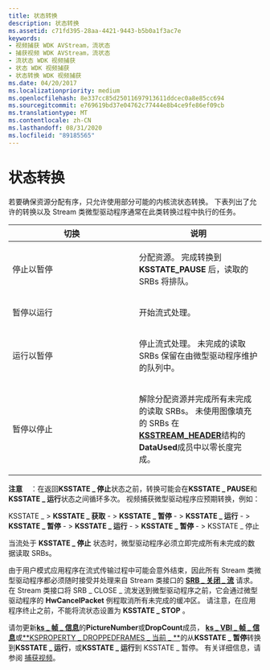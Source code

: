 ```yaml
---
title: 状态转换
description: 状态转换
ms.assetid: c71fd395-28aa-4421-9443-b5b0a1f3ac7e
keywords:
- 视频捕获 WDK AVStream，流状态
- 捕获视频 WDK AVStream，流状态
- 流状态 WDK 视频捕获
- 状态 WDK 视频捕获
- 状态转换 WDK 视频捕获
ms.date: 04/20/2017
ms.localizationpriority: medium
ms.openlocfilehash: 8e337cc85d25011697913611ddcec0a8e85cc694
ms.sourcegitcommit: e769619bd37e04762c77444e8b4ce9fe86ef09cb
ms.translationtype: MT
ms.contentlocale: zh-CN
ms.lasthandoff: 08/31/2020
ms.locfileid: "89185565"
---
```

# <a name="state-transitions"></a>状态转换


若要确保资源分配有序，只允许使用部分可能的内核流状态转换。 下表列出了允许的转换以及 Stream 类微型驱动程序通常在此类转换过程中执行的任务。

<table>
<colgroup>
<col width="50%" />
<col width="50%" />
</colgroup>
<thead>
<tr class="header">
<th>切换</th>
<th>说明</th>
</tr>
</thead>
<tbody>
<tr class="odd">
<td><p>停止以暂停</p></td>
<td><p>分配资源。 完成转换到 <strong>KSSTATE_PAUSE</strong> 后，读取的 SRBs 将排队。</p></td>
</tr>
<tr class="even">
<td><p>暂停以运行</p></td>
<td><p>开始流式处理。</p></td>
</tr>
<tr class="odd">
<td><p>运行以暂停</p></td>
<td><p>停止流式处理。 未完成的读取 SRBs 保留在由微型驱动程序维护的队列中。</p></td>
</tr>
<tr class="even">
<td><p>暂停以停止</p></td>
<td><p>解除分配资源并完成所有未完成的读取 SRBs。 未使用图像填充的 SRBs 在<a href="https://docs.microsoft.com/windows-hardware/drivers/ddi/ks/ns-ks-ksstream_header" data-raw-source="[&lt;strong&gt;KSSTREAM_HEADER&lt;/strong&gt;](/windows-hardware/drivers/ddi/ks/ns-ks-ksstream_header)"><strong>KSSTREAM_HEADER</strong></a>结构的<strong>DataUsed</strong>成员中以零长度完成。</p></td>
</tr>
</tbody>
</table>

 

**注意**    ：在返回**KSSTATE \_ 停止**状态之前，转换可能会在**KSSTATE \_ PAUSE**和**KSSTATE \_ 运行**状态之间循环多次。 视频捕获微型驱动程序应预期转换，例如：

 

KSSTATE \_ &gt; **KSSTATE \_ 获取**  - &gt; **KSSTATE \_ 暂停**  - &gt; **KSSTATE \_ 运行**  - &gt; **KSSTATE \_ 暂停**  - &gt; **KSSTATE \_ 运行**  - &gt; **KSSTATE \_ 暂停**  - &gt; KSSTATE \_ 停止

当流处于 **KSSTATE \_ 停止** 状态时，微型驱动程序必须立即完成所有未完成的数据读取 SRBs。

由于用户模式应用程序在流式传输过程中可能会意外结束，因此所有 Stream 类微型驱动程序都必须随时接受并处理来自 Stream 类接口的 [**SRB \_ 关闭 \_ 流**](./srb-close-stream.md) 请求。 在 Stream 类接口将 SRB \_ CLOSE \_ 流发送到微型驱动程序之前，它会通过微型驱动程序的 **HwCancelPacket** 例程取消所有未完成的缓冲区。 请注意，在应用程序终止之前，不能将流状态设置为 **KSSTATE \_ STOP** 。

请勿更新[**ks \_ 帧 \_ 信息**](/windows-hardware/drivers/ddi/ksmedia/ns-ksmedia-tagks_frame_info)的**PictureNumber**或**DropCount**成员， [**ks \_ VBI \_ 帧 \_ 信息**](/windows-hardware/drivers/ddi/ksmedia/ns-ksmedia-tagks_vbi_frame_info)或[**KSPROPERTY \_ DROPPEDFRAMES \_ 当前 \_ **](/windows-hardware/drivers/ddi/ksmedia/ns-ksmedia-ksproperty_droppedframes_current_s)的从**KSSTATE \_ 暂停**转换到**KSSTATE \_ 运行**，或**KSSTATE \_ 运行**到 KSSTATE \_ 暂停。 有关详细信息，请参阅 [捕获视频](capturing-video.md)。

 

